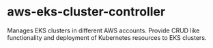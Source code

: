 # aws-eks-cluster-controller
Manages EKS clusters in different AWS accounts. Provide CRUD like functionality and deployment of Kubernetes resources to EKS clusters.

